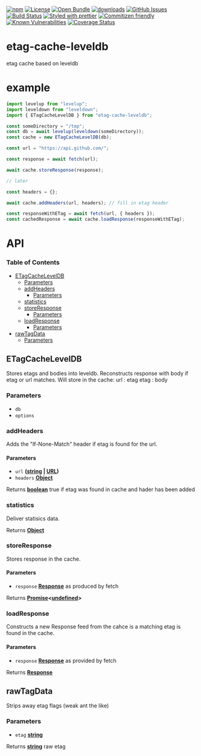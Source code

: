[![npm](https://img.shields.io/npm/v/etag-cache-leveldb.svg)](https://www.npmjs.com/package/etag-cache-leveldb)
[![License](https://img.shields.io/badge/License-BSD%203--Clause-blue.svg)](https://opensource.org/licenses/BSD-3-Clause)
[![Open Bundle](https://bundlejs.com/badge-light.svg)](https://bundlejs.com/?q=etag-cache-leveldb)
[![downloads](http://img.shields.io/npm/dm/etag-cache-leveldb.svg?style=flat-square)](https://npmjs.org/package/etag-cache-leveldb)
[![GitHub Issues](https://img.shields.io/github/issues/arlac77/etag-cache-leveldb.svg?style=flat-square)](https://github.com/arlac77/etag-cache-leveldb/issues)
[![Build Status](https://img.shields.io/endpoint.svg?url=https%3A%2F%2Factions-badge.atrox.dev%2Farlac77%2Fetag-cache-leveldb%2Fbadge\&style=flat)](https://actions-badge.atrox.dev/arlac77/etag-cache-leveldb/goto)
[![Styled with prettier](https://img.shields.io/badge/styled_with-prettier-ff69b4.svg)](https://github.com/prettier/prettier)
[![Commitizen friendly](https://img.shields.io/badge/commitizen-friendly-brightgreen.svg)](http://commitizen.github.io/cz-cli/)
[![Known Vulnerabilities](https://snyk.io/test/github/arlac77/etag-cache-leveldb/badge.svg)](https://snyk.io/test/github/arlac77/etag-cache-leveldb)
[![Coverage Status](https://coveralls.io/repos/arlac77/etag-cache-leveldb/badge.svg)](https://coveralls.io/github/arlac77/etag-cache-leveldb)

# etag-cache-leveldb

etag cache based on leveldb

# example

```js
import levelup from "levelup";
import leveldown from "leveldown";
import { ETagCacheLevelDB } from "etag-cache-leveldb";

const someDirectory = "/tmp";
const db = await levelup(leveldown(someDirectory));
const cache = new ETagCacheLevelDB(db);

const url = "https://api.github.com/";

const response = await fetch(url);

await cache.storeResponse(response);

// later

const headers = {};

await cache.addHeaders(url, headers); // fill in etag header

const responseWithETag = await fetch(url, { headers });
const cachedResponse = await cache.loadResponse(responseWithETag);
```

# API

<!-- Generated by documentation.js. Update this documentation by updating the source code. -->

### Table of Contents

*   [ETagCacheLevelDB](#etagcacheleveldb)
    *   [Parameters](#parameters)
    *   [addHeaders](#addheaders)
        *   [Parameters](#parameters-1)
    *   [statistics](#statistics)
    *   [storeResponse](#storeresponse)
        *   [Parameters](#parameters-2)
    *   [loadResponse](#loadresponse)
        *   [Parameters](#parameters-3)
*   [rawTagData](#rawtagdata)
    *   [Parameters](#parameters-4)

## ETagCacheLevelDB

Stores etags and bodies into leveldb.
Reconstructs response with body if etag or url matches.
Will store in the cache:
url : etag
etag : body

### Parameters

*   `db` &#x20;
*   `options` &#x20;

### addHeaders

Adds the "If-None-Match" header if etag is found for the url.

#### Parameters

*   `url` **([string](https://developer.mozilla.org/docs/Web/JavaScript/Reference/Global_Objects/String) | [URL](https://developer.mozilla.org/docs/Web/API/URL/URL))**&#x20;
*   `headers` **[Object](https://developer.mozilla.org/docs/Web/JavaScript/Reference/Global_Objects/Object)**&#x20;

Returns **[boolean](https://developer.mozilla.org/docs/Web/JavaScript/Reference/Global_Objects/Boolean)** true if etag was found in cache and hader has been added

### statistics

Deliver statisics data.

Returns **[Object](https://developer.mozilla.org/docs/Web/JavaScript/Reference/Global_Objects/Object)**&#x20;

### storeResponse

Stores response in the cache.

#### Parameters

*   `response` **[Response](https://developer.mozilla.org/docs/Web/Guide/HTML/HTML5)** as produced by fetch

Returns **[Promise](https://developer.mozilla.org/docs/Web/JavaScript/Reference/Global_Objects/Promise)<[undefined](https://developer.mozilla.org/docs/Web/JavaScript/Reference/Global_Objects/undefined)>**&#x20;

### loadResponse

Constructs a new Response feed from the cahce is a matching etag is found in the cache.

#### Parameters

*   `response` **[Response](https://developer.mozilla.org/docs/Web/Guide/HTML/HTML5)** as provided by fetch

Returns **[Response](https://developer.mozilla.org/docs/Web/Guide/HTML/HTML5)**&#x20;

## rawTagData

Strips away etag flags (weak ant the like)

### Parameters

*   `etag` **[string](https://developer.mozilla.org/docs/Web/JavaScript/Reference/Global_Objects/String)**&#x20;

Returns **[string](https://developer.mozilla.org/docs/Web/JavaScript/Reference/Global_Objects/String)** raw etag
